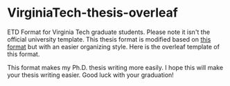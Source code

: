 # VirginiaTech-thesis-overleaf
ETD Format for Virginia Tech graduate students. Please note it isn't the official university template. This thesis format is modified based on [this format](https://www.overleaf.com/latex/templates/virginia-tech-etd-template/cpqhbscstfrx#.WusPwtMvxBw) but with an easier organizing style. Here is the overleaf template of this format.

This format makes my Ph.D. thesis writing more easily. I hope this will make your thesis writing easier. Good luck with your graduation!
